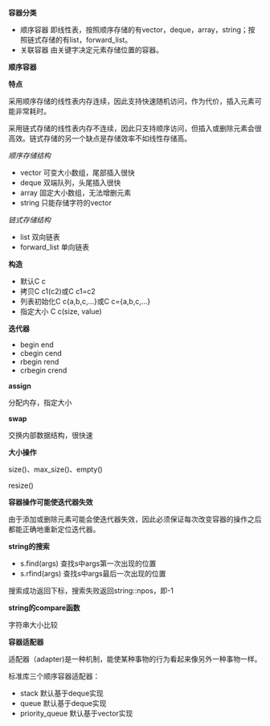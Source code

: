 **容器分类**

- 顺序容器  即线性表，按照顺序存储的有vector，deque，array，string；按照链式存储的有list，forward_list。
- 关联容器 由关键字决定元素存储位置的容器。



**顺序容器**

**特点**

采用顺序存储的线性表内存连续，因此支持快速随机访问，作为代价，插入元素可能非常耗时。

采用链式存储的线性表内存不连续，因此只支持顺序访问，但插入或删除元素会很高效。链式存储的另一个缺点是存储效率不如线性存储高。

*顺序存储结构*

- vector 可变大小数组，尾部插入很快
- deque 双端队列，头尾插入很快
- array 固定大小数组，无法增删元素
- string 只能存储字符的vector

*链式存储结构*

- list 双向链表
- forward_list 单向链表

**构造**

- 默认C c
- 拷贝C c1(c2)或C c1=c2
- 列表初始化C c{a,b,c,...}或C c={a,b,c,...}
- 指定大小 C c(size, value)

**迭代器**

- begin end
- cbegin cend
- rbegin rend
- crbegin crend

**assign**

分配内存，指定大小

**swap**

交换内部数据结构，很快速

**大小操作**

size()、max_size()、empty()

resize()

**容器操作可能使迭代器失效**

由于添加或删除元素可能会使迭代器失效，因此必须保证每次改变容器的操作之后都能正确地重新定位迭代器。

**string的搜索**

- s.find(args) 查找s中args第一次出现的位置
- s.rfind(args) 查找s中args最后一次出现的位置

搜索成功返回下标，搜索失败返回string::npos，即-1

**string的compare函数**

字符串大小比较



**容器适配器**

适配器（adapter)是一种机制，能使某种事物的行为看起来像另外一种事物一样。

标准库三个顺序容器适配器：

- stack 默认基于deque实现
- queue  默认基于deque实现
- priority_queue 默认基于vector实现





